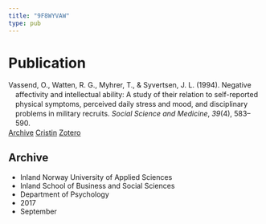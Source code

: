 ```yaml
---
title: "9F8WYVAW"
type: pub
---
```

<h1>Publication</h1>
<article id="csl-bib-container-9F8WYVAW" class="csl-bib-container">
  <div class="csl-bib-body" style="line-height: 1.35; padding-left: 1em; text-indent:-1em;">
  <div class="csl-entry">Vassend, O., Watten, R. G., Myhrer, T., &amp; Syvertsen, J. L. (1994). Negative affectivity and intellectual ability: A study of their relation to self-reported physical symptoms, perceived daily stress and mood, and disciplinary problems in military recruits. <i>Social Science and Medicine</i>, <i>39</i>(4), 583&#x2013;590.</div>
</div>
  <div class="csl-bib-buttons">
    <a href="#taxonomy-article-9F8WYVAW" class="csl-bib-button">Archive</a>
    <a href="https://app.cristin.no/results/show.jsf?id=1491816" alt="Cristin URL" class="csl-bib-button">Cristin</a>
    <a href="http://zotero.org/groups/5402882/items/9F8WYVAW" alt="Zotero URL" class="csl-bib-button">Zotero</a>
  </div>
  <div id="csl-bib-meta-container-9F8WYVAW"></div>
</article>
<div id="csl-bib-meta-9F8WYVAW" class="csl-bib-meta">
  <article id="taxonomy-article-9F8WYVAW" class="taxonomy-article">
    <h1>Archive</h1>
    <ul>
      <li>Inland Norway University of Applied Sciences</li>
      <li>Inland School of Business and Social Sciences</li>
      <li>Department of Psychology</li>
      <li>2017</li>
      <li>September</li>
    </ul>
  </article>
</div>

